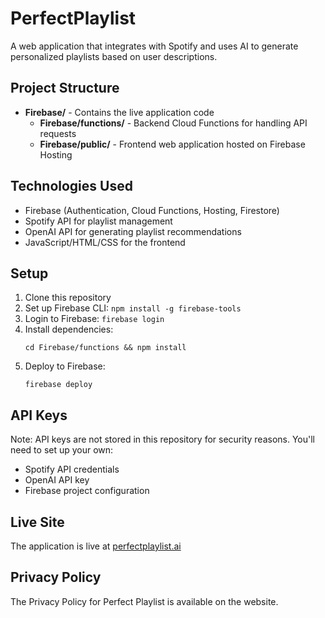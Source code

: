# PerfectPlaylist

A web application that integrates with Spotify and uses AI to generate personalized playlists based on user descriptions.

## Project Structure

- **Firebase/** - Contains the live application code
  - **Firebase/functions/** - Backend Cloud Functions for handling API requests
  - **Firebase/public/** - Frontend web application hosted on Firebase Hosting

## Technologies Used

- Firebase (Authentication, Cloud Functions, Hosting, Firestore)
- Spotify API for playlist management
- OpenAI API for generating playlist recommendations
- JavaScript/HTML/CSS for the frontend

## Setup

1. Clone this repository
2. Set up Firebase CLI: `npm install -g firebase-tools`
3. Login to Firebase: `firebase login`
4. Install dependencies:
   ```
   cd Firebase/functions && npm install
   ```
5. Deploy to Firebase:
   ```
   firebase deploy
   ```

## API Keys

Note: API keys are not stored in this repository for security reasons. You'll need to set up your own:
- Spotify API credentials
- OpenAI API key
- Firebase project configuration

## Live Site

The application is live at [perfectplaylist.ai](https://perfectplaylist.ai) 

## Privacy Policy

The Privacy Policy for Perfect Playlist is available on the website.

